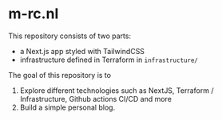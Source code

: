 # m-rc.nl

This repository consists of two parts:

- a Next.js app styled with TailwindCSS
- infrastructure defined in Terraform in `infrastructure/`

The goal of this repository is to

1. Explore different technologies such as NextJS, Terraform / Infrastructure, Github actions CI/CD and more
2. Build a simple personal blog.
